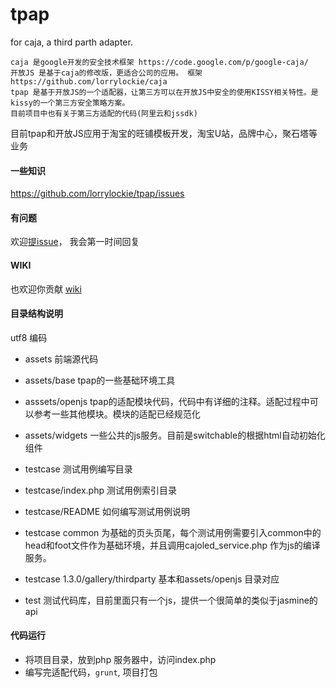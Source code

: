 tpap
==========

for caja, a third parth adapter.

    caja 是google开发的安全技术框架 https://code.google.com/p/google-caja/
    开放JS 是基于caja的修改版，更适合公司的应用。 框架 https://github.com/lorrylockie/caja
    tpap 是基于开放JS的一个适配器，让第三方可以在开放JS中安全的使用KISSY相关特性。是kissy的一个第三方安全策略方案。
    目前项目中也有关于第三方适配的代码(阿里云和jssdk)


目前tpap和开放JS应用于淘宝的旺铺模板开发，淘宝U站，品牌中心，聚石塔等业务

#### 一些知识
https://github.com/lorrylockie/tpap/issues



#### 有问题

欢迎[提issue](https://github.com/lorrylockie/caja/issues/new)， 我会第一时间回复

#### WIKI

也欢迎你贡献 [wiki](https://github.com/lorrylockie/tpap/wiki)


#### 目录结构说明

utf8 编码

* assets 前端源代码
* assets/base tpap的一些基础环境工具
* asssets/openjs tpap的适配模块代码，代码中有详细的注释。适配过程中可以参考一些其他模块。模块的适配已经规范化
* assets/widgets 一些公共的js服务。目前是switchable的根据html自动初始化组件

* testcase 测试用例编写目录
* testcase/index.php 测试用例索引目录
* testcase/README 如何编写测试用例说明
* testcase common 为基础的页头页尾，每个测试用例需要引入common中的head和foot文件作为基础环境，并且调用cajoled_service.php 作为js的编译服务。
* testcase 1.3.0/gallery/thirdparty 基本和assets/openjs 目录对应
* test 测试代码库，目前里面只有一个js，提供一个很简单的类似于jasmine的api


#### 代码运行
* 将项目目录，放到php 服务器中，访问index.php
* 编写完适配代码，`grunt`, 项目打包